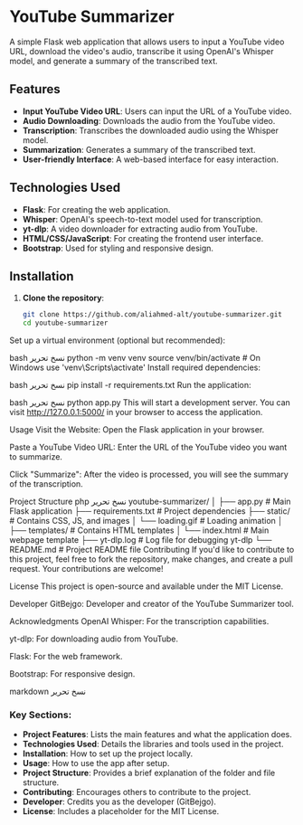 # YouTube Summarizer

A simple Flask web application that allows users to input a YouTube video URL, download the video's audio, transcribe it using OpenAI's Whisper model, and generate a summary of the transcribed text.

## Features

- **Input YouTube Video URL**: Users can input the URL of a YouTube video.
- **Audio Downloading**: Downloads the audio from the YouTube video.
- **Transcription**: Transcribes the downloaded audio using the Whisper model.
- **Summarization**: Generates a summary of the transcribed text.
- **User-friendly Interface**: A web-based interface for easy interaction.

## Technologies Used

- **Flask**: For creating the web application.
- **Whisper**: OpenAI's speech-to-text model used for transcription.
- **yt-dlp**: A video downloader for extracting audio from YouTube.
- **HTML/CSS/JavaScript**: For creating the frontend user interface.
- **Bootstrap**: Used for styling and responsive design.
  
## Installation

1. **Clone the repository**:
   ```bash
   git clone https://github.com/aliahmed-alt/youtube-summarizer.git
   cd youtube-summarizer
Set up a virtual environment (optional but recommended):

bash
نسخ
تحرير
python -m venv venv
source venv/bin/activate  # On Windows use 'venv\Scripts\activate'
Install required dependencies:

bash
نسخ
تحرير
pip install -r requirements.txt
Run the application:

bash
نسخ
تحرير
python app.py
This will start a development server. You can visit http://127.0.0.1:5000/ in your browser to access the application.

Usage
Visit the Website: Open the Flask application in your browser.

Paste a YouTube Video URL: Enter the URL of the YouTube video you want to summarize.

Click "Summarize": After the video is processed, you will see the summary of the transcription.

Project Structure
php
نسخ
تحرير
youtube-summarizer/
│
├── app.py                # Main Flask application
├── requirements.txt      # Project dependencies
├── static/               # Contains CSS, JS, and images
│   └── loading.gif       # Loading animation
│
├── templates/            # Contains HTML templates
│   └── index.html        # Main webpage template
├── yt-dlp.log            # Log file for debugging yt-dlp
└── README.md             # Project README file
Contributing
If you'd like to contribute to this project, feel free to fork the repository, make changes, and create a pull request. Your contributions are welcome!

License
This project is open-source and available under the MIT License.

Developer
GitBejgo: Developer and creator of the YouTube Summarizer tool.

Acknowledgments
OpenAI Whisper: For the transcription capabilities.

yt-dlp: For downloading audio from YouTube.

Flask: For the web framework.

Bootstrap: For responsive design.

markdown
نسخ
تحرير

### Key Sections:
- **Project Features**: Lists the main features and what the application does.
- **Technologies Used**: Details the libraries and tools used in the project.
- **Installation**: How to set up the project locally.
- **Usage**: How to use the app after setup.
- **Project Structure**: Provides a brief explanation of the folder and file structure.
- **Contributing**: Encourages others to contribute to the project.
- **Developer**: Credits you as the developer (GitBejgo).
- **License**: Includes a placeholder for the MIT License.
